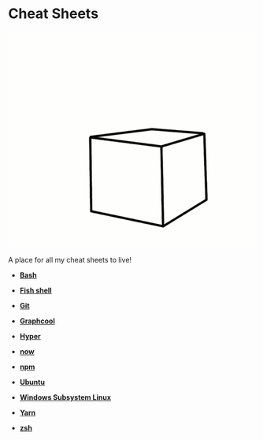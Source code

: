 # Cheat Sheets

![](/img/flying-cube.gif)

A place for all my cheat sheets to live!

- **[Bash](bash.md#bash)**

- **[Fish shell](fish.md#fish-shell)**

- **[Git](git.md#useful-git-commands)**

- **[Graphcool](graphcool.md#yuseful-graphcool-commands)**

- **[Hyper](hyper.md#useful-hyper-info)**

- **[now](now.md#now)**

- **[npm](npm.md#npm-plz)**

- **[Ubuntu](ubuntu.md#ubuntu)**

- **[Windows Subsystem Linux](wsl.md#windows-subsystem-linux)**

- **[Yarn](yarn.md#useful-yarn-commands)**

- **[zsh](zsh.md#zsh)**
